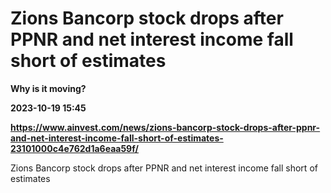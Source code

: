 # Zions Bancorp stock drops after PPNR and net interest income fall short of estimates
**Why is it moving?**

**2023-10-19 15:45**

**https://www.ainvest.com/news/zions-bancorp-stock-drops-after-ppnr-and-net-interest-income-fall-short-of-estimates-23101000c4e762d1a6eaa59f/**

Zions Bancorp stock drops after PPNR and net interest income fall short of estimates